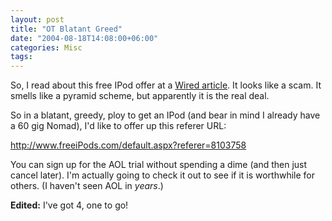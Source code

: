 ```yaml
---
layout: post
title: "OT Blatant Greed"
date: "2004-08-18T14:08:00+06:00"
categories: Misc 
tags: 
---
```


So, I read about this free IPod offer at a <a href="http://www.wired.com/news/mac/0,2125,64614,00.html">Wired article</a>. It looks like a scam. It smells like a pyramid scheme, but apparently it is the real deal.

So in a blatant, greedy, ploy to get an IPod (and bear in mind I already have a 60 gig Nomad), I'd like to offer up this referer URL:

<a href="http://www.freeiPods.com/default.aspx?referer=8103758">http://www.freeiPods.com/default.aspx?referer=8103758</a>

You can sign up for the AOL trial without spending a dime (and then just cancel later). I'm actually going to check it out to see if it is worthwhile for others. (I haven't seen AOL in <i>years</i>.)

<b>Edited:</b> I've got 4, one to go!